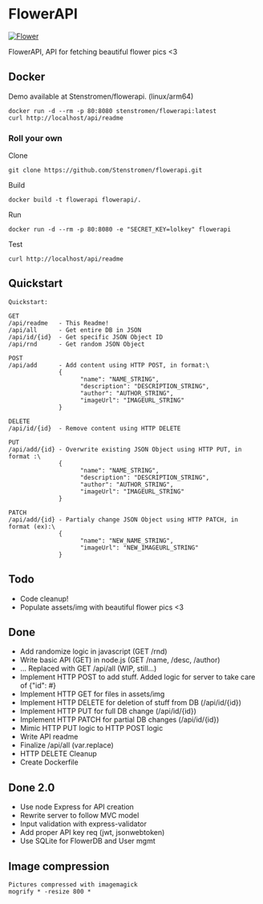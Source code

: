 # FlowerAPI

[![Flower](https://www.stenstromen.se/public/img/flower.jpg)](https://www.stenstromen.se/public/img/flower.jpg)

FlowerAPI, API for fetching beautiful flower pics <3

## Docker

Demo available at Stenstromen/flowerapi. (linux/arm64)

```
docker run -d --rm -p 80:8080 stenstromen/flowerapi:latest
curl http://localhost/api/readme
```

### Roll your own

Clone
```
git clone https://github.com/Stenstromen/flowerapi.git
```

Build
```
docker build -t flowerapi flowerapi/.
```

Run
```
docker run -d --rm -p 80:8080 -e "SECRET_KEY=lolkey" flowerapi
```

Test
```
curl http://localhost/api/readme
```

## Quickstart
```
Quickstart:

GET
/api/readme   - This Readme!
/api/all      - Get entire DB in JSON
/api/id/{id}  - Get specific JSON Object ID
/api/rnd      - Get random JSON Object

POST
/api/add      - Add content using HTTP POST, in format:\
              {
                    "name": "NAME_STRING",
                    "description": "DESCRIPTION_STRING",
                    "author": "AUTHOR_STRING",
                    "imageUrl": "IMAGEURL_STRING"
              }

DELETE
/api/id/{id}  - Remove content using HTTP DELETE 

PUT 
/api/add/{id} - Overwrite existing JSON Object using HTTP PUT, in format :\
              {
                    "name": "NAME_STRING",
                    "description": "DESCRIPTION_STRING",
                    "author": "AUTHOR_STRING",
                    "imageUrl": "IMAGEURL_STRING"
              }

PATCH
/api/add/{id} - Partialy change JSON Object using HTTP PATCH, in format (ex):\
              {
                    "name": "NEW_NAME_STRING",
                    "imageUrl": "NEW_IMAGEURL_STRING"
              }
```

## Todo
* Code cleanup!
* Populate assets/img with beautiful flower pics <3 

## Done
* Add randomize logic in javascript (GET /rnd)
* Write basic API (GET) in node.js (GET /name, /desc, /author)
* ... Replaced with GET /api/all (WIP, still...)
* Implement HTTP POST to add stuff. Added logic for server to take care of {"id": #}
* Implement HTTP GET for files in assets/img
* Implement HTTP DELETE for deletion of stuff from DB (/api/id/{id})
* Implement HTTP PUT for full DB change (/api/id/{id})
* Implement HTTP PATCH for partial DB changes (/api/id/{id})
* Mimic HTTP PUT logic to HTTP POST logic
* Write API readme
* Finalize /api/all (var.replace)
* HTTP DELETE Cleanup
* Create Dockerfile 


## Done 2.0
* Use node Express for API creation
* Rewrite server to follow MVC model
* Input validation with express-validator
* Add proper API key req (jwt, jsonwebtoken)
* Use SQLite for FlowerDB and User mgmt

## Image compression
```
Pictures compressed with imagemagick
mogrify * -resize 800 *
```